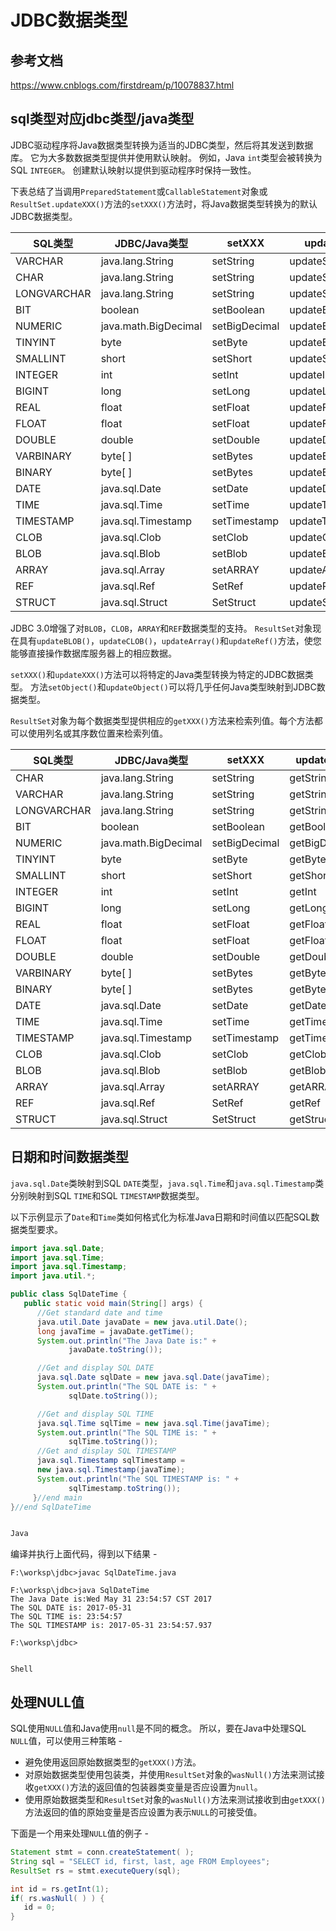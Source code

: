 # JDBC数据类型

## 参考文档

https://www.cnblogs.com/firstdream/p/10078837.html

## sql类型对应jdbc类型/java类型

JDBC驱动程序将Java数据类型转换为适当的JDBC类型，然后将其发送到数据库。 它为大多数数据类型提供并使用默认映射。 例如，Java `int`类型会被转换为SQL `INTEGER`。 创建默认映射以提供到驱动程序时保持一致性。

下表总结了当调用`PreparedStatement`或`CallableStatement`对象或`ResultSet.updateXXX()`方法的`setXXX()`方法时，将Java数据类型转换为的默认JDBC数据类型。

| SQL类型     | JDBC/Java类型        | setXXX        | updateXXX        |
| ----------- | -------------------- | ------------- | ---------------- |
| VARCHAR     | java.lang.String     | setString     | updateString     |
| CHAR        | java.lang.String     | setString     | updateString     |
| LONGVARCHAR | java.lang.String     | setString     | updateString     |
| BIT         | boolean              | setBoolean    | updateBoolean    |
| NUMERIC     | java.math.BigDecimal | setBigDecimal | updateBigDecimal |
| TINYINT     | byte                 | setByte       | updateByte       |
| SMALLINT    | short                | setShort      | updateShort      |
| INTEGER     | int                  | setInt        | updateInt        |
| BIGINT      | long                 | setLong       | updateLong       |
| REAL        | float                | setFloat      | updateFloat      |
| FLOAT       | float                | setFloat      | updateFloat      |
| DOUBLE      | double               | setDouble     | updateDouble     |
| VARBINARY   | byte[ ]              | setBytes      | updateBytes      |
| BINARY      | byte[ ]              | setBytes      | updateBytes      |
| DATE        | java.sql.Date        | setDate       | updateDate       |
| TIME        | java.sql.Time        | setTime       | updateTime       |
| TIMESTAMP   | java.sql.Timestamp   | setTimestamp  | updateTimestamp  |
| CLOB        | java.sql.Clob        | setClob       | updateClob       |
| BLOB        | java.sql.Blob        | setBlob       | updateBlob       |
| ARRAY       | java.sql.Array       | setARRAY      | updateARRAY      |
| REF         | java.sql.Ref         | SetRef        | updateRef        |
| STRUCT      | java.sql.Struct      | SetStruct     | updateStruct     |

JDBC 3.0增强了对`BLOB`，`CLOB`，`ARRAY`和`REF`数据类型的支持。 `ResultSet`对象现在具有`updateBLOB()`，`updateCLOB()`，`updateArray()`和`updateRef()`方法，使您能够直接操作数据库服务器上的相应数据。

`setXXX()`和`updateXXX()`方法可以将特定的Java类型转换为特定的JDBC数据类型。 方法`setObject()`和`updateObject()`可以将几乎任何Java类型映射到JDBC数据类型。

`ResultSet`对象为每个数据类型提供相应的`getXXX()`方法来检索列值。每个方法都可以使用列名或其序数位置来检索列值。

| SQL类型     | JDBC/Java类型        | setXXX        | updateXXX     |
| ----------- | -------------------- | ------------- | ------------- |
| CHAR        | java.lang.String     | setString     | getString     |
| VARCHAR     | java.lang.String     | setString     | getString     |
| LONGVARCHAR | java.lang.String     | setString     | getString     |
| BIT         | boolean              | setBoolean    | getBoolean    |
| NUMERIC     | java.math.BigDecimal | setBigDecimal | getBigDecimal |
| TINYINT     | byte                 | setByte       | getByte       |
| SMALLINT    | short                | setShort      | getShort      |
| INTEGER     | int                  | setInt        | getInt        |
| BIGINT      | long                 | setLong       | getLong       |
| REAL        | float                | setFloat      | getFloat      |
| FLOAT       | float                | setFloat      | getFloat      |
| DOUBLE      | double               | setDouble     | getDouble     |
| VARBINARY   | byte[ ]              | setBytes      | getBytes      |
| BINARY      | byte[ ]              | setBytes      | getBytes      |
| DATE        | java.sql.Date        | setDate       | getDate       |
| TIME        | java.sql.Time        | setTime       | getTime       |
| TIMESTAMP   | java.sql.Timestamp   | setTimestamp  | getTimestamp  |
| CLOB        | java.sql.Clob        | setClob       | getClob       |
| BLOB        | java.sql.Blob        | setBlob       | getBlob       |
| ARRAY       | java.sql.Array       | setARRAY      | getARRAY      |
| REF         | java.sql.Ref         | SetRef        | getRef        |
| STRUCT      | java.sql.Struct      | SetStruct     | getStruct     |

## 日期和时间数据类型

`java.sql.Date`类映射到SQL `DATE`类型，`java.sql.Time`和`java.sql.Timestamp`类分别映射到SQL `TIME`和SQL `TIMESTAMP`数据类型。

以下示例显示了`Date`和`Time`类如何格式化为标准Java日期和时间值以匹配SQL数据类型要求。



```java
import java.sql.Date;
import java.sql.Time;
import java.sql.Timestamp;
import java.util.*;

public class SqlDateTime {
   public static void main(String[] args) {
      //Get standard date and time
      java.util.Date javaDate = new java.util.Date();
      long javaTime = javaDate.getTime();
      System.out.println("The Java Date is:" + 
             javaDate.toString());

      //Get and display SQL DATE
      java.sql.Date sqlDate = new java.sql.Date(javaTime);
      System.out.println("The SQL DATE is: " + 
             sqlDate.toString());

      //Get and display SQL TIME
      java.sql.Time sqlTime = new java.sql.Time(javaTime);
      System.out.println("The SQL TIME is: " + 
             sqlTime.toString());
      //Get and display SQL TIMESTAMP
      java.sql.Timestamp sqlTimestamp =
      new java.sql.Timestamp(javaTime);
      System.out.println("The SQL TIMESTAMP is: " + 
             sqlTimestamp.toString());
     }//end main
}//end SqlDateTime


Java
```

编译并执行上面代码，得到以下结果 -



```shell
F:\worksp\jdbc>javac SqlDateTime.java

F:\worksp\jdbc>java SqlDateTime
The Java Date is:Wed May 31 23:54:57 CST 2017
The SQL DATE is: 2017-05-31
The SQL TIME is: 23:54:57
The SQL TIMESTAMP is: 2017-05-31 23:54:57.937

F:\worksp\jdbc>


Shell
```

## 处理NULL值

SQL使用`NULL`值和Java使用`null`是不同的概念。 所以，要在Java中处理SQL `NULL`值，可以使用三种策略 -

- 避免使用返回原始数据类型的`getXXX()`方法。
- 对原始数据类型使用包装类，并使用`ResultSet`对象的`wasNull()`方法来测试接收`getXXX()`方法的返回值的包装器类变量是否应设置为`null`。
- 使用原始数据类型和`ResultSet`对象的`wasNull()`方法来测试接收到由`getXXX()`方法返回的值的原始变量是否应设置为表示`NULL`的可接受值。

下面是一个用来处理`NULL`值的例子 -



```java
Statement stmt = conn.createStatement( );
String sql = "SELECT id, first, last, age FROM Employees";
ResultSet rs = stmt.executeQuery(sql);

int id = rs.getInt(1);
if( rs.wasNull( ) ) {
   id = 0;
}
```